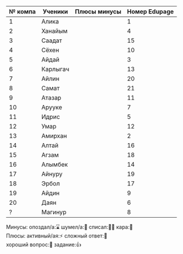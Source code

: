 | № компа | Ученики  | Плюсы минусы | Номер Edupage |
| ------- | -------- | ------------ | ------------- |
| 1       | Алика    |              | 1             |
| 2       | Ханайым  |              | 4             |
| 3       | Саадат   |              | 15            |
| 4       | Сёхен    |              | 10            |
| 5       | Айдай    |              | 3             |
| 6       | Карлыгач |              | 13            |
| 7       | Айлин    |              | 20            |
| 8       | Самат    |              | 21            |
| 9       | Атазар   |              | 11            |
| 10      | Арууке   |              | 7             |
| 11      | Идрис    |              | 5             |
| 12      | Умар     |              | 12            |
| 13      | Амирхан  |              | 2             |
| 14      | Алтай    |              | 16            |
| 15      | Агзам    |              | 18            |
| 16      | Алымбек  |              | 14            |
| 17      | Айнуру   |              | 19            |
| 18      | Эрбол    |              | 17            |
| 19      | Айдин    |              | 9             |
| 20      | Даян     |              | 6             |
| ?       | Магинур  |              | 8             |

Минусы:
опоздал/а:⌛ шумел/а:📢 
списал:😶‍🌫️ кара:👺  
Плюсы:
активный/ая:⚡ сложный ответ:🏅  
хороший вопрос:🤌  задание:👍
